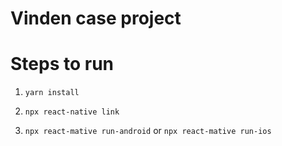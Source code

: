 # Vinden case project

# Steps to run

1. `yarn install`

2. `npx react-native link`

3. `npx react-mative run-android` or `npx react-mative run-ios`
